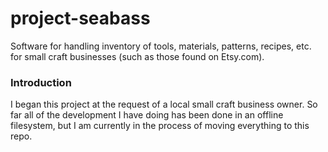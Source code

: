 # project-seabass
Software for handling inventory of tools, materials, patterns, recipes, etc. for small craft businesses (such as those found on Etsy.com).

### Introduction
I began this project at the request of a local small craft business owner. So far all of the development I have doing has been done in an offline filesystem, but I am currently in the process of moving everything to this repo.  
